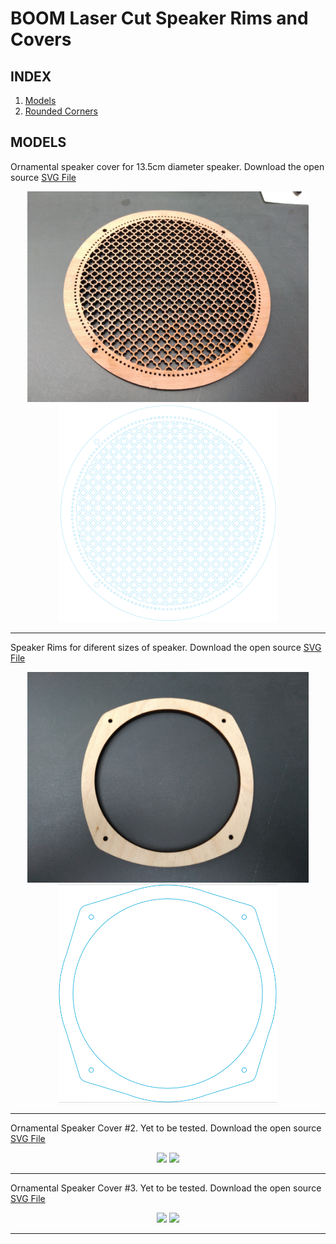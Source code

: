 # BOOM Laser Cut Speaker Rims and Covers

## INDEX

  1. [Models](README.md)
  2. [Rounded Corners](Rounded.md)
  
## MODELS

Ornamental speaker cover for 13.5cm diameter speaker.
Download the open source [SVG File](https://github.com/BoomCorp/BOOM-Laser-Cut-Speaker-Rims-and-Covers/raw/master/svgs/BOOM%20Speaker%20Cover%201.svg.zip)

<p align="center">
  <img src="pics/BOOM Speaker Cover 1.jpg" width="450"/>
  <img src="pics/BOOM Speaker Cover 1 svg preview.png" width="350"/>
</p>

---

Speaker Rims for diferent sizes of speaker.
Download the open source [SVG File](https://github.com/BoomCorp/BOOM-Laser-Cut-Speaker-Rims-and-Covers/raw/master/svgs/BOOM%20Speaker%20Rim%201.svg.zip)

<p align="center">
  <img src="pics/BOOM Speaker Rim 1.jpg" width="450"/>
  <img src="pics/BOOM Speaker Rim 1 svg preview.png" width="350"/>
</p>

***

Ornamental Speaker Cover #2. Yet to be tested.
Download the open source [SVG File](https://github.com/BoomCorp/BOOM-Laser-Cut-Speaker-Rims-and-Covers/raw/master/svgs/BOOM%20Speaker%20Cover%202.svg.zip)

<p align="center">
  <img src="pics/BOOM Speaker Cover 2.jpg" width="350"/>
  <img src="pics/BOOM Speaker Cover 2 svg preview.jpg" width="350"/>
</p>

***

Ornamental Speaker Cover #3. Yet to be tested.
Download the open source [SVG File](https://github.com/BoomCorp/BOOM-Laser-Cut-Speaker-Rims-and-Covers/raw/master/svgs/BOOM%20Speaker%20Cover%203.svg.zip)

<p align="center">
  <img src="pics/BOOM Speaker Cover 3.jpg" width="350"/>
  <img src="pics/BOOM Speaker Cover 3 svg preview.jpg" width="350"/>
</p>

***

